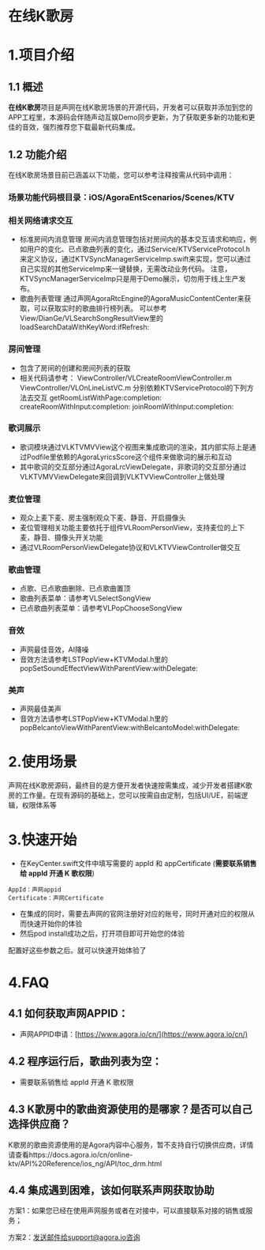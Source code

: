 # 在线K歌房
# 1.项目介绍
## 1.1 概述
**在线K歌房**项目是声网在线K歌房场景的开源代码，开发者可以获取并添加到您的APP工程里，本源码会伴随声动互娱Demo同步更新，为了获取更多新的功能和更佳的音效，强烈推荐您下载最新代码集成。
## 1.2 功能介绍
在线K歌房场景目前已涵盖以下功能，您可以参考注释按需从代码中调用：
### 场景功能代码根目录：iOS/AgoraEntScenarios/Scenes/KTV
### 相关网络请求交互
  - 标准房间内消息管理
    房间内消息管理包括对房间内的基本交互请求和响应，例如用户的变化、已点歌曲列表的变化，通过Service/KTVServiceProtocol.h来定义协议，通过KTVSyncManagerServiceImp.swift来实现，您可以通过自己实现的其他ServiceImp来一键替换，无需改动业务代码。
    注意，KTVSyncManagerServiceImp只是用于Demo展示，切勿用于线上生产发布。
  - 歌曲列表管理
    通过声网AgoraRtcEngine的AgoraMusicContentCenter来获取，可以获取实时的歌曲排行榜列表。
    可以参考View/DianGe/VLSearchSongResultView里的loadSearchDataWithKeyWord:ifRefresh:
### 房间管理
  - 包含了房间的创建和房间列表的获取
  - 相关代码请参考：
    ViewController/VLCreateRoomViewController.m
    ViewController/VLOnLineListVC.m
    分别依赖KTVServiceProtocol的下列方法去交互
    getRoomListWithPage:completion:
    createRoomWithInput:completion:
    joinRoomWithInput:completion:
### 歌词展示
  - 歌词模块通过VLKTVMVView这个视图来集成歌词的渲染，其内部实际上是通过Podfile里依赖的AgoraLyricsScore这个组件来做歌词的展示和互动
  - 其中歌词的交互部分通过AgoraLrcViewDelegate，非歌词的交互部分通过VLKTVMVViewDelegate来回调到VLKTVViewController上做处理
### 麦位管理
  - 观众上麦下麦、房主强制观众下麦、静音、开启摄像头
  - 麦位管理相关功能主要依托于组件VLRoomPersonView，支持麦位的上下麦，静音、摄像头开关功能
  - 通过VLRoomPersonViewDelegate协议和VLKTVViewController做交互
### 歌曲管理
  - 点歌、已点歌曲删除、已点歌曲置顶
  - 歌曲列表菜单：请参考VLSelectSongView
  - 已点歌曲列表菜单：请参考VLPopChooseSongView
### 音效
  - 声网最佳音效，AI降噪
  - 音效方法请参考LSTPopView+KTVModal.h里的popSetSoundEffectViewWithParentView:withDelegate:
### 美声
  - 声网最佳美声
  - 音效方法请参考LSTPopView+KTVModal.h里的popBelcantoViewWithParentView:withBelcantoModel:withDelegate:

# 2.使用场景
声网在线K歌房源码，最终目的是方便开发者快速按需集成，减少开发者搭建K歌房的工作量。在现有源码的基础上，您可以按需自由定制，包括UI/UE，前端逻辑，权限体系等

# 3.快速开始
- 在KeyCenter.swift文件中填写需要的 appId 和 appCertificate (**需要联系销售给 appId 开通 K 歌权限**)
```
AppId：声网appid
Certificate：声网Certificate
```
- 在集成的同时，需要去声网的官网注册好对应的账号，同时开通对应的权限从而快速开始你的体验
- 然后pod install成功之后，打开项目即可开始您的体验

配置好这些参数之后。就可以快速开始体验了


# 4.FAQ

## 4.1 如何获取声网APPID：
- 声网APPID申请：[https://www.agora.io/cn/](https://www.agora.io/cn/)
## 4.2 程序运行后，歌曲列表为空：
- 需要联系销售给 appId 开通 K 歌权限
## 4.3 K歌房中的歌曲资源使用的是哪家？是否可以自己选择供应商？
K歌房的歌曲资源使用的是Agora内容中心服务，暂不支持自行切换供应商，详情请查看https://docs.agora.io/cn/online-ktv/API%20Reference/ios_ng/API/toc_drm.html

## 4.4 集成遇到困难，该如何联系声网获取协助
方案1：如果您已经在使用声网服务或者在对接中，可以直接联系对接的销售或服务；

方案2：发送邮件给support@agora.io咨询
